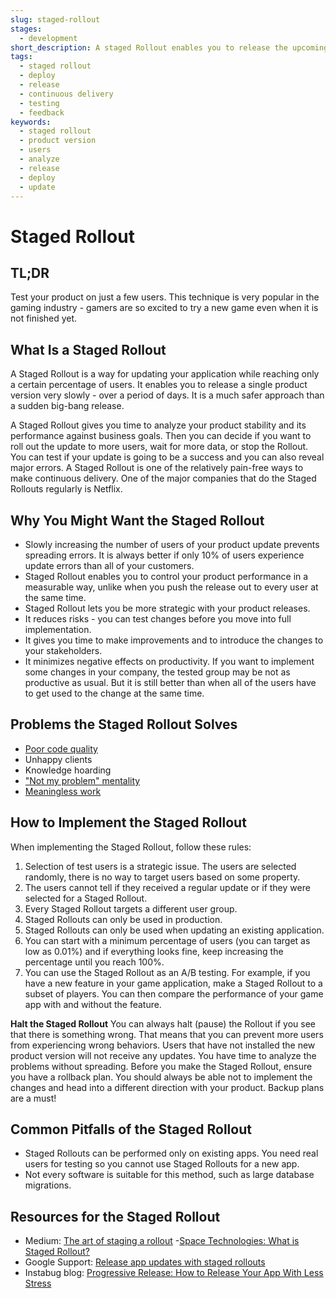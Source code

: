 ```yaml
---
slug: staged-rollout
stages:
  - development
short_description: A staged Rollout enables you to release the upcoming product version slowly in a gradual way. You can slowly increase the percentage of users who receive the update.
tags:
  - staged rollout
  - deploy
  - release
  - continuous delivery
  - testing
  - feedback
keywords:
  - staged rollout
  - product version
  - users
  - analyze
  - release
  - deploy
  - update
---
```


# Staged Rollout

## TL;DR

Test your product on just a few users. This technique is very popular in the gaming industry - gamers are so excited to try a new game even when it is not finished yet.

## What Is a Staged Rollout

A Staged Rollout is a way for updating your application while reaching only a certain percentage of users. It enables you to release a single product version very slowly - over a period of days. It is a much safer approach than a sudden big-bang release.

A Staged Rollout gives you time to analyze your product stability and its performance against business goals. Then you can decide if you want to roll out the update to more users, wait for more data, or stop the Rollout. You can test if your update is going to be a success and you can also reveal major errors. A Staged Rollout is one of the relatively pain-free ways to make continuous delivery. One of the major companies that do the Staged Rollouts regularly is Netflix.

## Why You Might Want the Staged Rollout

- Slowly increasing the number of users of your product update prevents spreading errors. It is always better if only 10% of users experience update errors than all of your customers.
- Staged Rollout enables you to control your product performance in a measurable way, unlike when you push the release out to every user at the same time.
- Staged Rollout lets you be more strategic with your product releases.
- It reduces risks - you can test changes before you move into full implementation.
- It gives you time to make improvements and to introduce the changes to your stakeholders.
- It minimizes negative effects on productivity. If you want to implement some changes in your company, the tested group may be not as productive as usual. But it is still better than when all of the users have to get used to the change at the same time.

## Problems the Staged Rollout Solves

- [Poor code quality](/problems/poor-code-quality)
- Unhappy clients
- Knowledge hoarding
- ["Not my problem" mentality](/problems/not-my-problem-mentality)
- [Meaningless work](/problems/meaningless-work)

## How to Implement the Staged Rollout

When implementing the Staged Rollout, follow these rules:

1. Selection of test users is a strategic issue. The users are selected randomly, there is no way to target users based on some property.
2. The users cannot tell if they received a regular update or if they were selected for a Staged Rollout.
3. Every Staged Rollout targets a different user group.
4. Staged Rollouts can only be used in production.
5. Staged Rollouts can only be used when updating an existing application.
6. You can start with a minimum percentage of users (you can target as low as 0.01%) and if everything looks fine, keep increasing the percentage until you reach 100%.
7. You can use the Staged Rollout as an A/B testing. For example, if you have a new feature in your game application, make a Staged Rollout to a subset of players. You can then compare the performance of your game app with and without the feature.

**Halt the Staged Rollout**
You can always halt (pause) the Rollout if you see that there is something wrong. That means that you can prevent more users from experiencing wrong behaviors. Users that have not installed the new product version will not receive any updates. You have time to analyze the problems without spreading. Before you make the Staged Rollout, ensure you have a rollback plan. You should always be able not to implement the changes and head into a different direction with your product. Backup plans are a must!

## Common Pitfalls of the Staged Rollout

- Staged Rollouts can be performed only on existing apps. You need real users for testing so you cannot use Staged Rollouts for a new app.
- Not every software is suitable for this method, such as large database migrations.

## Resources for the Staged Rollout

- Medium: [The art of staging a rollout](https://medium.com/bleeding-edge/the-art-of-staging-a-rollout-8e203b337b75) -[Space Technologies: What is Staged Rollout?](https://www.spaceotechnologies.com/release-app-update-staged-rollout-benefits-startups/)
- Google Support: [Release app updates with staged rollouts](https://support.google.com/googleplay/android-developer/answer/6346149?hl=en)
- Instabug blog: [Progressive Release: How to Release Your App With Less Stress](https://instabug.com/blog/progressive-mobile-app-release-process/)
